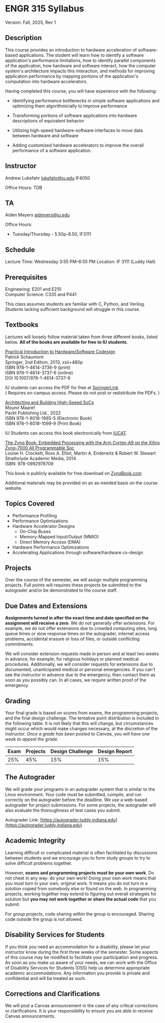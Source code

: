# ENGR 315  Syllabus

Version:  Fall, 2025, Rev 1

## Description

This course provides an introduction to hardware acceleration of software-based
applications.  The student will learn how to identify a software application's
performance limitations, how to identify parallel components of the application,
how hardware and software interact, how the computer system's architecture
impacts this interaction, and methods for improving application performance by
mapping portions of the application's computation into hardware accelerators. 

Having completed this course, you will have experience with the following: 

 * Identifying performance bottlenecks in simple software applications and
    optimizing them algorithmicially to improve performance
 
 * Transforming portions of software applications into hardware 
    descriptions of equivalent behavior

 * Utilizing high-speed hardware-software interfaces to move data between
    hardware and software

 * Adding customized hardware accelerators to improve the overall performance of a
    software application.  

## Instructor

Andrew Lukefahr
lukefahr@iu.edu
IF4050 

Office Hours:  TDB

## TA

Aiden Meyers
aidmyers@iu.edu

Office Hours: 
 - Tuesday/Thursday - 5.50p-8.50, IF3111

## Schedule

Lecture Time:  Wednesday 3:55 PM–6:55 PM
Location: IF 3111 (Luddy Hall)

## Prerequisites

Engineering:  E201 and E210  
Computer Science:  C335 and P441 

This class assumes students are familiar with C, Python, and Verilog. 
Students lacking sufficient background will struggle in this course. 

## Textbooks

Lectures will loosely follow material taken from three different books, listed
below.  **All of the books are available for free to IU students**.

[Practical Introduction to Hardware/Software Codesign](http://link.springer.com/book/10.1007/978-1-4614-3737-6)  
Patrick Schaumont  
Springer, 2nd Edition, 2013, xxii+480p   
ISBN 978-1-4614-3736-9 (print)   
ISBN 978-1-4614-3737-6 (online)   
DOI 10.1007/978-1-4614-3737-6   

IU students can access the PDF for free at [SpringerLink](http://link.springer.com/book/10.1007/978-1-4614-3737-6)  
( Requires on-campus access.  Please do not post or redistribute the PDFs. )

[Architecting and Building High-Speed SoCs](https://iucat.iu.edu/catalog/20779070)   
Mounir Maaref    
Packt Publishing Ltd., 2022      
ISBN 978-1-8018-1985-5 (Electronic Book)      
ISBN 978-1-8018-1099-9 (Print Book)     

IU Students can access this book electronically from [IUCAT](https://iucat.iu.edu/catalog/20779070).    

[The Zynq Book: Embedded Processing with the Arm Cortex-A9 on the Xilinx
Zynq-7000 All Programmable Soc](http://www.zynqbook.com)   
Louise H. Crockett, Ross A. Elliot, Martin A. Enderwitz & Robert W. Stewart   
Strathclyde Academic Media, 2014   
ISBN: 978-0992978709  

This book is publicly available for free download on [ZynqBook.com](http://www.zynqbook.com)   

Additional materials may be provided on an as-needed basis on the course website.

## Topics Covered

* Performance Profiling
* Performance Optimizations 
* Hardware Accelerator Designs
  * On-Chip Buses
  * Memory-Mapped Input/Output (MMIO)
  * Direct Memory Access (DMA)
* Hardware Performance Optimizations
* Accelerating Applications through software/hardware co-design 

## Projects

Over the course of the semester, we will assign multiple programming projects.
Full points will requires these projects be submitted to the autograder and/or be
demonstrated to the course staff. 

## Due Dates and Extensions

**Assignments turned in after the exact time and date specified on the
assignment will receive a zero**. We do not generally offer extensions. For
example, we do not offer extensions due to crowded computing sites, long queue
times or slow response times on the autograder, internet access problems,
accidental erasure or loss of files, or outside conflicting commitments.

We will consider extension requests made in person and at least two weeks in
advance, for example, for religious holidays or planned medical procedures.
Additionally, we will consider requests for extensions due to documented,
unanticipated medical or personal emergencies. If you can't see the instructor
in advance due to the emergency, then contact them as soon as you possibly can.
In all cases, we require written proof of the emergency.

## Grading

Your final grade is based on scores from exams, the programming projects, and
the final design challenge. The tentative point distribution is included in the
following table. It is not likely that this will change, but circumstances might
occur which would make changes necessary, at the discretion of the instructor.
*Once a grade has been posted to Canvas, you will have one week to appeal the
grade.*

| Exam     | Projects  |  Design Challenge   | Design Report|
| -------- |  ---      | -------------       | --           |
|    25%   |  45%      |    15%              | 15%          |


## The Autograder

We will grade your programs in an autograder system that is similar to the Linux
environment. Your code must be submitted, compile, and run correctly on the
autograder before the deadline. We use a web-based autograder for project
submissions. For some projects, the autograder will also evaluate the
thoroughness of test cases you submit.

Autograder Link: [https://autograder.luddy.indiana.edu](https://autograder.luddy.indiana.edu)

## Academic Integrity

Learning difficult or complicated material is often facilitated by discussions
between students and we encourage you to form study groups to try to solve
difficult problems together.

However, **exams and programming projects must be your own work**. Do not cheat
in any way: do your own work! Doing your own work means that you must turn in
your own, original work. It means you do not turn in a solution copied from
somebody else or found on the web. In programming projects, working together may
extend to figuring out overall strategies for solution but **you may not work
together or share the actual code** that you submit.

For group projects, code sharing within the group is encouraged. Sharing code
outside the group is not allowed.  

## Disability Services for Students

If you think you need an accommodation for a disability, please let your
instructor know during the first three weeks of the semester. Some aspects of
this course may be modified to facilitate your participation and progress. As
soon as you make us aware of your needs, we can work with the Office of
Disability Services for Students (DSS) help us determine appropriate academic
accommodations. Any information you provide is private and confidential and will
be treated as such.

## Corrections and Clarifications

We will post a Canvas announcement in the case of any critical corrections or
clarifications. It is your responsibility to ensure you are able to receive
Canvas announcements.



